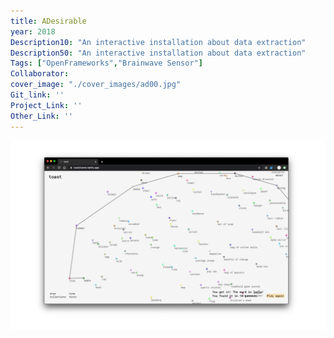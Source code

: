 ```yaml
---
title: ADesirable
year: 2018
Description10: "An interactive installation about data extraction"
Description50: "An interactive installation about data extraction"
Tags: ["OpenFrameworks","Brainwave Sensor"]
Collaborator:
cover_image: "./cover_images/ad00.jpg"
Git_link: ''
Project_Link: ''
Other_Link: ''
---
```


![cover](./cover_images/toast00.jpg)